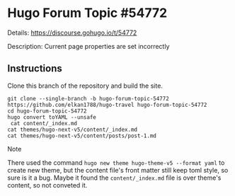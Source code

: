 # Hugo Forum Topic #54772

Details: <https://discourse.gohugo.io/t/54772>

Description: Current page properties are set incorrectly

## Instructions

Clone this branch of the repository and build the site.

```text
git clone --single-branch -b hugo-forum-topic-54772 https://github.com/elkan1788/hugo-travel hugo-forum-topic-54772
cd hugo-forum-topic-54772
hugo convert toYAML --unsafe
 cat content/_index.md
cat themes/hugo-next-v5/content/_index.md
cat themes/hugo-next-v5/content/posts/post-1.md
```

> [!NOTE]
> There used the command `hugo new theme hugo-theme-v5 --format yaml` to create new theme, but the content file's front matter still keep toml style, so sure is it a bug. Maybe it found the `content/_index.md` file is over theme's content, so not conveted it.